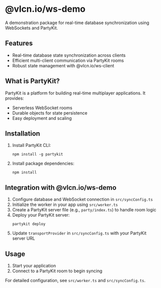 # @vlcn.io/ws-demo

A demonstration package for real-time database synchronization using WebSockets and PartyKit.

## Features
- Real-time database state synchronization across clients
- Efficient multi-client communication via PartyKit rooms
- Robust state management with @vlcn.io/ws-client

## What is PartyKit?
PartyKit is a platform for building real-time multiplayer applications. It provides:
- Serverless WebSocket rooms
- Durable objects for state persistence
- Easy deployment and scaling

## Installation
1. Install PartyKit CLI:
   ```
   npm install -g partykit
   ```
2. Install package dependencies:
   ```
   npm install
   ```

## Integration with @vlcn.io/ws-demo
1. Configure database and WebSocket connection in `src/syncConfig.ts`
2. Initialize the worker in your app using `src/worker.ts`
3. Create a PartyKit server file (e.g., `party/index.ts`) to handle room logic
4. Deploy your PartyKit server:
   ```
   partykit deploy
   ```
5. Update `transportProvider` in `src/syncConfig.ts` with your PartyKit server URL

## Usage
1. Start your application
2. Connect to a PartyKit room to begin syncing

For detailed configuration, see `src/worker.ts` and `src/syncConfig.ts`.
